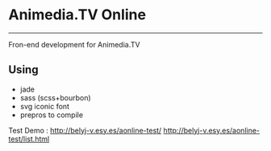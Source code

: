 # Animedia.TV Online
---

Fron-end development for Animedia.TV

## Using
- jade
- sass (scss+bourbon)
- svg iconic font
- prepros to compile

Test Demo : 
http://belyj-v.esy.es/aonline-test/
http://belyj-v.esy.es/aonline-test/list.html